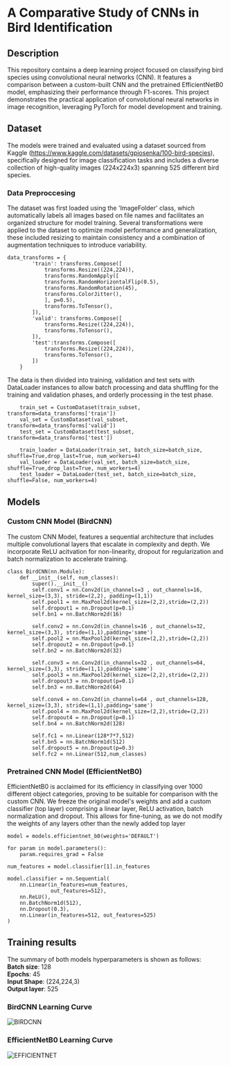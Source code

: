 # A Comparative Study of CNNs in Bird Identification
## Description
This repository contains a deep learning project focused on classifying bird species using convolutional neural networks (CNN). 
It features a comparison between a custom-built CNN and the pretrained EfficientNetB0 model, emphasizing their performance through F1-scores. 
This project demonstrates the practical application of convolutional neural networks in image recognition, leveraging PyTorch for model development and training.

## Dataset
The models were trained and evaluated using a dataset sourced from Kaggle (https://www.kaggle.com/datasets/gpiosenka/100-bird-species), specifically designed for image classification tasks and includes a diverse collection of high-quality images (224x224x3) spanning 525 different bird species.

### Data Preproccesing
The dataset was first loaded using the 'ImageFolder' class, which automatically labels all images based on file names and facilitates an organized structure for model training.
Several transformations were applied to the dataset to optimize model performance and generalization, these included resizing to maintain consistency and a combination of augmentation techniques to introduce variability.

```
data_transforms = {
        'train': transforms.Compose([
            transforms.Resize((224,224)),
            transforms.RandomApply([
            transforms.RandomHorizontalFlip(0.5),
            transforms.RandomRotation(45),
            transforms.ColorJitter(),
            ], p=0.5),
            transforms.ToTensor(),
        ]),
        'valid': transforms.Compose([
            transforms.Resize((224,224)),
            transforms.ToTensor(),
        ]),
        'test':transforms.Compose([
            transforms.Resize((224,224)),
            transforms.ToTensor(),
        ])
    }
```

The data is then divided into training, validation and test sets with DataLoader instances to allow batch processing and data shuffling for the training and validation phases, and orderly processing in the test phase.

```
    train_set = CustomDataset(train_subset, transform=data_transforms['train'])
    val_set = CustomDataset(val_subset, transform=data_transforms['valid'])
    test_set = CustomDataset(test_subset, transform=data_transforms['test'])

    train_loader = DataLoader(train_set, batch_size=batch_size, shuffle=True,drop_last=True, num_workers=4)
    val_loader = DataLoader(val_set, batch_size=batch_size, shuffle=True,drop_last=True, num_workers=4)
    test_loader = DataLoader(test_set, batch_size=batch_size, shuffle=False, num_workers=4)
```

## Models
### Custom CNN Model (BirdCNN)
The custom CNN Model, features a sequential architecture that includes multiple convolutional layers that escalate in complexity and depth. 
We incorporate ReLU acitvation for non-linearity, dropout for regularization and batch normalization to accelerate training.

```
class BirdCNN(nn.Module):
    def __init__(self, num_classes):
        super().__init__()
        self.conv1 = nn.Conv2d(in_channels=3 , out_channels=16, kernel_size=(3,3), stride=(2,2), padding=(1,1))
        self.pool1 = nn.MaxPool2d(kernel_size=(2,2),stride=(2,2))
        self.dropout1 = nn.Dropout(p=0.1)
        self.bn1 = nn.BatchNorm2d(16)

        self.conv2 = nn.Conv2d(in_channels=16 , out_channels=32, kernel_size=(3,3), stride=(1,1),padding='same')
        self.pool2 = nn.MaxPool2d(kernel_size=(2,2),stride=(2,2))
        self.dropout2 = nn.Dropout(p=0.1)
        self.bn2 = nn.BatchNorm2d(32) 

        self.conv3 = nn.Conv2d(in_channels=32 , out_channels=64, kernel_size=(3,3), stride=(1,1),padding='same')
        self.pool3 = nn.MaxPool2d(kernel_size=(2,2),stride=(2,2))
        self.dropout3 = nn.Dropout(p=0.1)
        self.bn3 = nn.BatchNorm2d(64)

        self.conv4 = nn.Conv2d(in_channels=64 , out_channels=128, kernel_size=(3,3), stride=(1,1),padding='same')
        self.pool4 = nn.MaxPool2d(kernel_size=(2,2),stride=(2,2))
        self.dropout4 = nn.Dropout(p=0.1)
        self.bn4 = nn.BatchNorm2d(128) 

        self.fc1 = nn.Linear(128*7*7,512)
        self.bn5 = nn.BatchNorm1d(512)
        self.dropout5 = nn.Dropout(p=0.3)
        self.fc2 = nn.Linear(512,num_classes)
```

### Pretrained CNN Model (EfficientNetB0)
EfficientNetB0 is acclaimed for its efficiency in classifying over 1000 different object categories, proving to be suitable for comparison with the custom CNN. We freeze the original model's weights and add a custom classifier (top layer) comprising a linear layer, ReLU activation, batch normalization and dropout. This allows for fine-tuning, as we do not modify the weights of any layers other than the newly added top layer 

```
model = models.efficientnet_b0(weights='DEFAULT')

for param in model.parameters():
    param.requires_grad = False

num_features = model.classifier[1].in_features

model.classifier = nn.Sequential(
    nn.Linear(in_features=num_features,
              out_features=512),
    nn.ReLU(),
    nn.BatchNorm1d(512),
    nn.Dropout(0.3),
    nn.Linear(in_features=512, out_features=525)
)
```

## Training results
The summary of both models hyperparameters is shown as follows:\
**Batch size**: 128\
**Epochs**: 45\
**Input Shape**: (224,224,3)\
**Output layer**: 525

### BirdCNN Learning Curve

![BIRDCNN](https://github.com/stearsail/Bird_classifier/assets/129506811/3d076bb7-b230-43af-b733-ae6288319175)

### EfficientNetB0 Learning Curve

![EFFICIENTNET](https://github.com/stearsail/Bird_classifier/assets/129506811/39452ea5-7d3d-48fa-b872-2c662bb91559)

